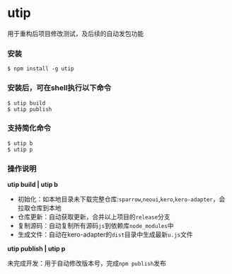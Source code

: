# utip

用于重构后项目修改测试，及后续的自动发包功能

### 安装

```
$ npm install -g utip
```

### 安装后，可在shell执行以下命令

```
$ utip build
$ utip publish
```

### 支持简化命令

```
$ utip b
$ utip p
```

### 操作说明

**utip build | utip b**

* 初始化：如本地目录未下载完整仓库:`sparrow`,`neoui`,`kero`,`kero-adapter`，会拉取仓库到本地
* 仓库更新：自动获取更新，合并以上项目的`release`分支
* 复制源码：自动复制所有源码`js`到依赖库`node_modules`中
* 生成文件：自动在kero-adapter的`dist`目录中生成最新`u.js`文件

**utip publish | utip p**

未完成开发：用于自动修改版本号，完成`npm publish`发布


